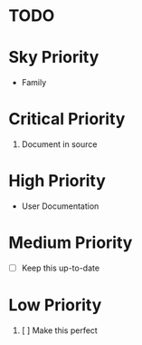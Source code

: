 TODO
====

Sky Priority
============

* Family

Critical Priority
=================

1. Document in source

High Priority
=============

- User Documentation

Medium Priority
===============

* [ ] Keep this up-to-date

Low Priority
============

1. [ ] Make this perfect
